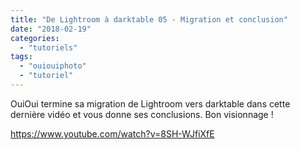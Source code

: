 ```yaml
---
title: "De Lightroom à darktable 05 - Migration et conclusion"
date: "2018-02-19"
categories: 
  - "tutoriels"
tags: 
  - "ouiouiphoto"
  - "tutoriel"
---
```


OuiOui termine sa migration de Lightroom vers darktable dans cette dernière vidéo et vous donne ses conclusions. Bon visionnage !

https://www.youtube.com/watch?v=8SH-WJfiXfE

